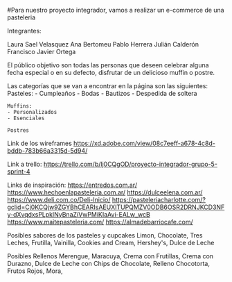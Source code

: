 #Para nuestro proyecto integrador, vamos a realizar un e-commerce de una pasteleria

Integrantes:

Laura Sael Velasquez
Ana Bertomeu
Pablo Herrera
Julián Calderón
Francisco Javier Ortega


El público objetivo son todas las personas que deseen celebrar alguna fecha especial o en su defecto, disfrutar de un delicioso muffin o postre.

Las categorías que se van a encontrar en la página son las siguientes:
    Pasteles:
    - Cumpleaños
    - Bodas
    - Bautizos
    - Despedida de soltera

    Muffins:
    - Personalizados
    - Esenciales

    Postres

Link de los wireframes https://xd.adobe.com/view/08c7eeff-a678-4c8d-bddb-783b66a3315d-5d94/

Link a trello: https://trello.com/b/lj0CQgOD/proyecto-integrador-grupo-5-sprint-4

Links de inspiración:
https://entredos.com.ar/
https://www.hechoenlapasteleria.com.ar/
https://dulceelena.com.ar/
https://www.deli.com.co/Deli-Inicio/
https://pasteleriacharlotte.com/?gclid=Cj0KCQjw9ZGYBhCEARIsAEUXITUPQMZV0ODB6OSR2DRNJKCD3NFy-dXvqdxsPLpklNyBnaZiVwPMiKIaAvi-EALw_wcB
https://www.maitepasteleria.com/
https://almadebarriocafe.com/



Posibles sabores de los pasteles y cupcakes 
Limon, Chocolate, Tres Leches, Frutilla, Vainilla, Cookies and Cream, Hershey's, Dulce de Leche

Posibles Rellenos 
Merengue, Maracuya, Crema con Frutillas, Crema con Durazno, Dulce de Leche con Chips de Chocolate, Relleno Chocotorta, Frutos Rojos, Mora,
